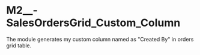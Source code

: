 # M2__-SalesOrdersGrid_Custom_Column
The module generates my custom column named as "Created By" in orders  grid table.
